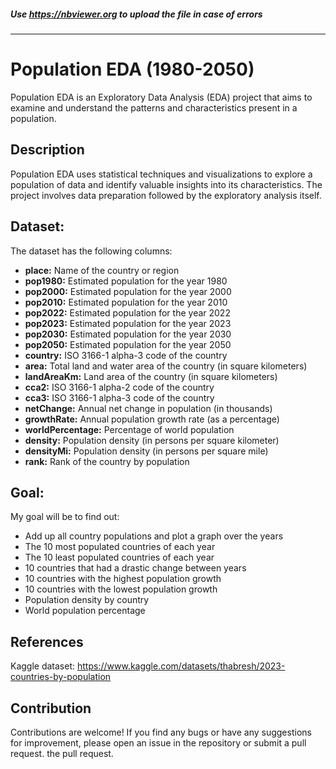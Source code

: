 ##### Use https://nbviewer.org to upload the file in case of errors
---

# Population EDA (1980-2050)

Population EDA is an Exploratory Data Analysis (EDA) project that aims to examine and understand the patterns and characteristics present in a population.

## Description
Population EDA uses statistical techniques and visualizations to explore a population of data and identify valuable insights into its characteristics. The project involves data preparation followed by the exploratory analysis itself.

## Dataset:

The dataset has the following columns:

- **place:** Name of the country or region
- **pop1980:** Estimated population for the year 1980
- **pop2000:** Estimated population for the year 2000
- **pop2010:** Estimated population for the year 2010
- **pop2022:** Estimated population for the year 2022
- **pop2023:** Estimated population for the year 2023
- **pop2030:** Estimated population for the year 2030
- **pop2050:** Estimated population for the year 2050
- **country:** ISO 3166-1 alpha-3 code of the country
- **area:** Total land and water area of the country (in square kilometers)
- **landAreaKm:** Land area of the country (in square kilometers)
- **cca2:** ISO 3166-1 alpha-2 code of the country
- **cca3:** ISO 3166-1 alpha-3 code of the country
- **netChange:** Annual net change in population (in thousands)
- **growthRate:** Annual population growth rate (as a percentage)
- **worldPercentage:** Percentage of world population
- **density:** Population density (in persons per square kilometer)
- **densityMi:** Population density (in persons per square mile)
- **rank:** Rank of the country by population

## Goal:

My goal will be to find out:

- Add up all country populations and plot a graph over the years
- The 10 most populated countries of each year
- The 10 least populated countries of each year
- 10 countries that had a drastic change between years
- 10 countries with the highest population growth
- 10 countries with the lowest population growth
- Population density by country
- World population percentage

## References
Kaggle dataset: https://www.kaggle.com/datasets/thabresh/2023-countries-by-population

## Contribution
Contributions are welcome! If you find any bugs or have any suggestions for improvement, please open an issue in the repository or submit a pull request. the pull request.
